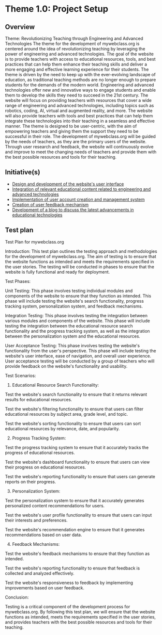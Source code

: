 # Theme 1.0: Project Setup
## Overview
Theme: Revolutionizing Teaching through Engineering and Advanced Technologies
The theme for the development of mywebclass.org is centered around the idea of revolutionizing teaching by leveraging the power of engineering and advanced technologies. The goal of the website is to provide teachers with access to educational resources, tools, and best practices that can help them enhance their teaching skills and deliver a more engaging and effective learning experience for their students.
The theme is driven by the need to keep up with the ever-evolving landscape of education, as traditional teaching methods are no longer enough to prepare students for the demands of the modern world. Engineering and advanced technologies offer new and innovative ways to engage students and enable them to develop the skills they need to succeed in the 21st century.
The website will focus on providing teachers with resources that cover a wide range of engineering and advanced technologies, including topics such as robotics, coding, AI, virtual and augmented reality, and more. The website will also provide teachers with tools and best practices that can help them integrate these technologies into their teaching in a seamless and effective manner.
The theme is designed to be user-centric, with the aim of empowering teachers and giving them the support they need to be successful in their role. The development of mywebclass.org will be guided by the needs of teachers, as they are the primary users of the website. Through user research and feedback, the website will continuously evolve and improve to meet the changing needs of teachers and provide them with the best possible resources and tools for their teaching.

## Initiative(s)

* [Design and development of the website's user interface](initiatives/interface.md)
* [Integration of relevant educational content related to engineering and advanced technologies](initiatives/education.md)
* [Implementation of user account creation and management system](initiatives/managment.md)
* [Creation of user feedback mechanism](initiatives/feedback.md)
* [Development of a blog to discuss the latest advancements in educational technologies](initiatives/blog.md)


## Test plan
Test Plan for mywebclass.org

Introduction:
This test plan outlines the testing approach and methodologies for the development of mywebclass.org. The aim of testing is to ensure that the website functions as intended and meets the requirements specified in the user stories. The testing will be conducted in phases to ensure that the website is fully functional and ready for deployment.

Test Phases:

Unit Testing: This phase involves testing individual modules and components of the website to ensure that they function as intended. This phase will include testing the website's search functionality, progress tracking system, personalization system, and feedback mechanisms.

Integration Testing: This phase involves testing the integration between various modules and components of the website. This phase will include testing the integration between the educational resource search functionality and the progress tracking system, as well as the integration between the personalization system and the educational resources.

User Acceptance Testing: This phase involves testing the website's functionality from the user's perspective. This phase will include testing the website's user interface, ease of navigation, and overall user experience. User acceptance testing will be conducted by a group of teachers who will provide feedback on the website's functionality and usability.

Test Scenarios:

1. Educational Resource Search Functionality:
  
 Test the website's search functionality to ensure that it returns relevant results for educational resources.
  
 Test the website's filtering functionality to ensure that users can filter educational resources by subject area, grade level, and topic.
  
 Test the website's sorting functionality to ensure that users can sort educational resources by relevance, date, and popularity.
 
2. Progress Tracking System:
 
 Test the progress tracking system to ensure that it accurately tracks the progress of educational resources.
  
 Test the website's dashboard functionality to ensure that users can view their progress on educational resources.
  
 Test the website's reporting functionality to ensure that users can generate reports on their progress.
 
3. Personalization System:
  
  Test the personalization system to ensure that it accurately generates personalized content recommendations for users.
  
  Test the website's user profile functionality to ensure that users can input their interests and preferences.
  
  Test the website's recommendation engine to ensure that it generates recommendations based on user data.
  
4. Feedback Mechanisms:
  
  Test the website's feedback mechanisms to ensure that they function as intended.
  
  Test the website's reporting functionality to ensure that feedback is collected and analyzed effectively.
  
  Test the website's responsiveness to feedback by implementing improvements based on user feedback.
  
 Conclusion:

  Testing is a critical component of the development process for mywebclass.org. By following this test plan, we will ensure that the website functions as intended, meets the requirements specified in the user stories, and provides teachers with the best possible resources and tools for their teaching.
